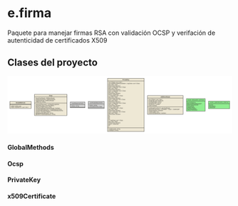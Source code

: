 # e.firma 
Paquete para manejar firmas RSA con validación OCSP y verifación de autenticidad de certificados X509 


## Clases del proyecto
![Descripción del SVG](out.svg)

#### GlobalMethods
#### Ocsp
#### PrivateKey
#### x509Certificate

